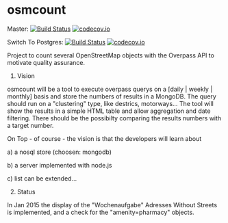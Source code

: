 osmcount
========

Master:   [![Build Status](https://travis-ci.org/TheFive/osmcount.svg?branch=master)](https://travis-ci.org/TheFive/osmcount)
[![codecov.io](https://codecov.io/github/TheFive/osmcount/coverage.svg?branch=master)](https://codecov.io/github/TheFive/osmcount/coverage.svg?branch=master)


Switch To Postgres: [![Build Status](https://travis-ci.org/TheFive/osmcount.svg?branch=SwitchToPostgres)](https://travis-ci.org/TheFive/osmcount) 
[![codecov.io](https://codecov.io/github/TheFive/osmcount/coverage.svg?branch=SwitchToPostgres)](https://codecov.io/github/TheFive/osmcount/coverage.svg?branch=SwitchToPostgres)


Project to count several OpenStreetMap objects with the Overpass API to motivate quality assurance.

1. Vision

osmcount will be a tool to execute overpass querys on a [daily | weekly | monthly] basis and store the numbers of results 
in a MongoDB. The query should run on a "clustering" type, like destrics, motorways...
The tool will show the results in a simple HTML table and allow aggregation and date filtering. There should be the possibilty 
comparing the results numbers with a target number.

On Top - of course - the vision is that the developers will learn about

a) a nosql store (choosen: mongodb)

b) a server implemented with node.js

c) list can be extended...



2. Status

In Jan 2015 the display of the "Wochenaufgabe" Adresses Without Streets is implemented,
and a check for the "amenity=pharmacy" objects.
